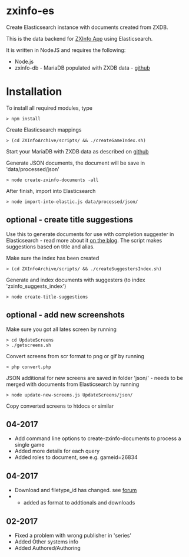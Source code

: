# zxinfo-es
Create Elasticsearch instance with documents created from ZXDB.

This is the data backend for [ZXInfo App](http://sinclair.kolbeck.dk) using Elasticsearch.

It is written in NodeJS and requires the following:
* Node.js
* zxinfo-db - MariaDB populated with ZXDB data - [github](https://github.com/thomasheckmann/zxinfo-services)

# Installation
To install all required modules, type
````
> npm install
````

Create Elasticsearch mappings
````
> (cd ZXInfoArchive/scripts/ && ./createGameIndex.sh)
````

Start your MariaDB with ZXDB data as described on [github](https://github.com/thomasheckmann/zxinfo-services)

Generate JSON documents, the document will be save in 'data/processed/json'
````
> node create-zxinfo-documents -all
````

After finish, import into Elasticsearch
````
> node import-into-elastic.js data/processed/json/
````

## optional - create title suggestions
Use this to generate documents for use with completion suggester in Elasticsearch - read more about it [on the blog](https://www.elastic.co/blog/you-complete-me). The script makes suggestions based on title and alias.

Make sure the index has been created
````
> (cd ZXInfoArchive/scripts/ && ./createSuggestersIndex.sh)
````

Generate and index documents with suggesters (to index 'zxinfo_suggests_index')
````
> node create-title-suggestions
````

## optional - add new screenshots
Make sure you got all lates screen by running

````
> cd UpdateScreens
> ./getscreens.sh
````

Convert screens from scr format to png or gif by running
````
> php convert.php
````

JSON additional for new screens are saved in folder 'json/' - needs to be merged with documents from Elasticsearch by running
````
> node update-new-screens.js UpdateScreens/json/
````

Copy converted screens to htdocs or similar

## 04-2017
* Add command line options to create-zxinfo-documents to process a single game
* Added more details for each query
* Added roles to document, see e.g. gameid=26834

## 04-2017
* Download and filetype_id has changed. see [forum](https://www.worldofspectrum.org/forums/discussion/52951/database-model-zxdb/p24)
* - added as format to addtionals and downloads 

## 02-2017
* Fixed a problem with wrong publisher in 'series'
* Added Other systems info
* Added Authored/Authoring